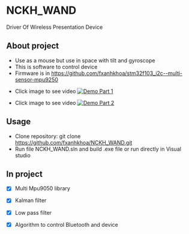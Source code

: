 # NCKH_WAND
Driver Of Wireless Presentation Device

## About project
* Use as a mouse but use in space with tilt and gyroscope
* This is software to control device
* Firmware is in https://github.com/fxanhkhoa/stm32f103_i2c--multi-sensor-mpu9250
- Click image to see video [![Demo Part 1](https://img.youtube.com/vi/X8A_cdO6KPk/mqdefault.jpg)](https://youtu.be/X8A_cdO6KPk)

- Click image to see video [![Demo Part 2](https://img.youtube.com/vi/bdu2eqgzXk4/mqdefault.jpg)](https://youtu.be/bdu2eqgzXk4)

## Usage
* Clone repository: git clone https://github.com/fxanhkhoa/NCKH_WAND.git
* Run file NCKH_WAND.sln and build .exe file or run directly in Visual studio

## In project

- [x] Multi Mpu9050 library

- [x] Kalman filter

- [x] Low pass filter

- [x] Algorithm to control Bluetooth and device
